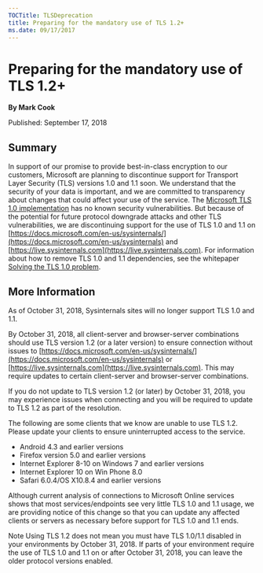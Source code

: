 ```yaml
--- 
TOCTitle: TLSDeprecation
title: Preparing for the mandatory use of TLS 1.2+
ms.date: 09/17/2017
---
```


Preparing for the mandatory use of TLS 1.2+
===========

**By Mark Cook**

Published: September 17, 2018


## Summary

In support of our promise to provide best-in-class encryption to our customers, Microsoft are planning to discontinue support for Transport Layer Security (TLS) versions 1.0 and 1.1 soon.
We understand that the security of your data is important, and we are committed to transparency about changes that could affect your use of the service.
The [Microsoft TLS 1.0 implementation](https://support.microsoft.com/en-us/help/3117336/schannel-implementation-of-tls-1-0-in-windows-security-status-update-n) has no known security vulnerabilities. But because of the potential for future protocol downgrade attacks and other TLS vulnerabilities, we are discontinuing support for the use of TLS 1.0 and 1.1 on [https://docs.microsoft.com/en-us/sysinternals/](https://docs.microsoft.com/en-us/sysinternals) and [https://live.sysinternals.com](https://live.sysinternals.com).
For information about how to remove TLS 1.0 and 1.1 dependencies, see the whitepaper [Solving the TLS 1.0 problem](https://www.microsoft.com/en-us/download/details.aspx?id=55266). 

## More Information

As of October 31, 2018, Sysinternals sites will no longer support TLS 1.0 and 1.1.

By October 31, 2018, all client-server and browser-server combinations should use TLS version 1.2 (or a later version) to ensure connection without issues to [https://docs.microsoft.com/en-us/sysinternals/](https://docs.microsoft.com/en-us/sysinternals) or [https://live.sysinternals.com](https://live.sysinternals.com). This may require updates to certain client-server and browser-server combinations.

If you do not update to TLS version 1.2 (or later) by October 31, 2018, you may experience issues when connecting and you will be required to update to TLS 1.2 as part of the resolution.

The following are some clients that we know are unable to use TLS 1.2. Please update your clients to ensure uninterrupted access to the service.

* Android 4.3 and earlier versions
* Firefox version 5.0 and earlier versions
* Internet Explorer 8-10 on Windows 7 and earlier versions
* Internet Explorer 10 on Win Phone 8.0
* Safari 6.0.4/OS X10.8.4 and earlier versions

Although current analysis of connections to Microsoft Online services shows that most services/endpoints see very little TLS 1.0 and 1.1 usage, we are providing notice of this change so that you can update any affected clients or servers as necessary before support for TLS 1.0 and 1.1 ends. 

Note Using TLS 1.2 does not mean you must have TLS 1.0/1.1 disabled in your environments by October 31, 2018. If parts of your environment require the use of TLS 1.0 and 1.1 on or after October 31, 2018, you can leave the older protocol versions enabled. 



